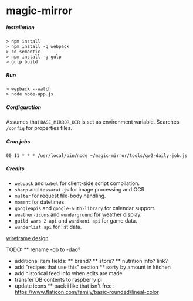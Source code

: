 # magic-mirror

##### Installation

```
> npm install
> npm install -g webpack
> cd semantic
> npm install -g gulp
> gulp build
```
##### Run
```
> wepback --watch
> node node-app.js
```

##### Configuration
Assumes that `BASE_MIRROR_DIR` is set as environment variable.
Searches `/config` for properties files.

##### Cron jobs
```
00 11 * * * /usr/local/bin/node ~/magic-mirror/tools/gw2-daily-job.js
```

##### Credits
* `webpack` and `babel` for client-side script compilation.
* `sharp` and `tessarat.js` for image processing and OCR.
* `multer` for request file-body handling.
* `moment` for datetimes.
* `googleapis` and `google-auth-library` for calendar support.
* `weather-icons` and `wunderground` for weather display.
* `guild wars 2 api` and `wanikani api` for game data.
* `wunderlist api` for list data.

[wireframe design](https://wireframe.cc/Cdvuhh)

TODO:
** rename -db to -dao?
* additional item fields:
** brand?
** store?
** nutrition info? link?
* add "recipes that use this" section
** sorty by amount in kitchen
* add historical feed info when edits are made
* transfer DB contents to raspberry pi
* update icons
** pack i like that isn't free : https://www.flaticon.com/family/basic-rounded/lineal-color 
